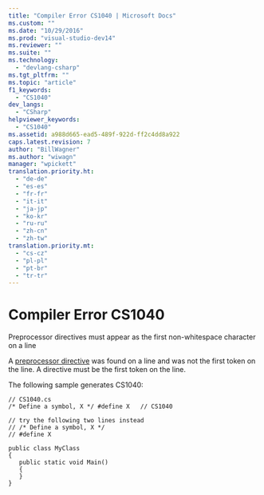 ```yaml
---
title: "Compiler Error CS1040 | Microsoft Docs"
ms.custom: ""
ms.date: "10/29/2016"
ms.prod: "visual-studio-dev14"
ms.reviewer: ""
ms.suite: ""
ms.technology: 
  - "devlang-csharp"
ms.tgt_pltfrm: ""
ms.topic: "article"
f1_keywords: 
  - "CS1040"
dev_langs: 
  - "CSharp"
helpviewer_keywords: 
  - "CS1040"
ms.assetid: a988d665-ead5-489f-922d-ff2c4dd8a922
caps.latest.revision: 7
author: "BillWagner"
ms.author: "wiwagn"
manager: "wpickett"
translation.priority.ht: 
  - "de-de"
  - "es-es"
  - "fr-fr"
  - "it-it"
  - "ja-jp"
  - "ko-kr"
  - "ru-ru"
  - "zh-cn"
  - "zh-tw"
translation.priority.mt: 
  - "cs-cz"
  - "pl-pl"
  - "pt-br"
  - "tr-tr"
---
```

# Compiler Error CS1040
Preprocessor directives must appear as the first non-whitespace character on a line  
  
 A [preprocessor directive](../../csharp/language-reference/preprocessor-directives/index.md) was found on a line and was not the first token on the line. A directive must be the first token on the line.  
  
 The following sample generates CS1040:  
  
```  
// CS1040.cs  
/* Define a symbol, X */ #define X   // CS1040  
  
// try the following two lines instead  
// /* Define a symbol, X */  
// #define X  
  
public class MyClass  
{  
   public static void Main()  
   {  
   }  
}  
```